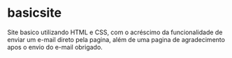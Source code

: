 # basicsite
Site basico utilizando HTML e CSS, com o acréscimo da funcionalidade de enviar um e-mail direto pela pagina, 
além de uma pagina de agradecimento apos o envio do e-mail obrigado.
